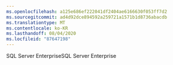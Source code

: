 ```yaml
---
ms.openlocfilehash: a125e686ef222041df2404ae6166630f053ff7d2
ms.sourcegitcommit: ad4d92dce894592a259721a1571b1d8736abacdb
ms.translationtype: MT
ms.contentlocale: ko-KR
ms.lasthandoff: 08/04/2020
ms.locfileid: "87647198"
---
```

<span data-ttu-id="3a06f-101">SQL Server Enterprise</span><span class="sxs-lookup"><span data-stu-id="3a06f-101">SQL Server Enterprise</span></span>
